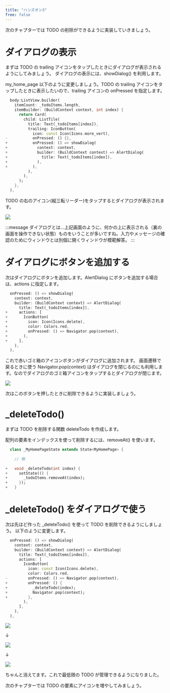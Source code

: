 ```yaml
---
title: "ハンズオン3"
free: false
---
```


次のチャプターでは TODO の削除ができるように実装していきましょう。

# ダイアログの表示

まずは TODO の trailing アイコンをタップしたときにダイアログが表示されるようにしてみましょう。
ダイアログの表示には、showDialog() を利用します。

my_home_page 以下のように変更しましょう。TODO の trailing アイコンをタップしたときに表示したいので、trailing アイコンの onPressed を指定します。

```dart diff
  body:ListView.builder(
    itemCount: _todoItems.length,
    itemBuilder: (BuildContext context, int index) {
      return Card(
        child: ListTile(
          title: Text(_todoItems[index]),
          trailing: IconButton(
            icon: const Icon(Icons.more_vert),
-           onPressed: () {},
+           onPressed: () => showDialog(
+             context: context,
+             builder: (BuildContext context) => AlertDialog(
+               title: Text(_todoItems[index]),
+             ),
+           ),
          ),
        ),
      );
    },
  ),
```

TODO の右のアイコン(縦三転リーダー)をタップするとダイアログが表示されます。

![](https://storage.googleapis.com/zenn-user-upload/5ca9c10330f6-20221206.png)

:::message
ダイアログとは...上記画面のように、何かの上に表示される（裏の画面を操作できない状態）ものをいうことが多いですね。入力やメッセージの確認のためにウィンドウとは別個に開くウィンドウが模範解答。
:::

# ダイアログにボタンを追加する

次はダイアログにボタンを追加します。AlertDialog にボタンを追加する場合は、actions に指定します。

```dart diff
  onPressed: () => showDialog(
    context: context,
    builder: (BuildContext context) => AlertDialog(
      title: Text(_todoItems[index]),
+     actions: [
+       IconButton(
+         icon: Icon(Icons.delete),
+         color: Colors.red,
+         onPressed: () => Navigator.pop(context),
+       ),
+     ],
    ),
  ),
```

これで赤いゴミ箱のアイコンボタンがダイアログに追加されます。
画面遷移で戻るときに使う Navigator.pop(context) はダイアログを閉じるのにも利用します。なのでダイアログのゴミ箱アイコンをタップするとダイアログが閉じます。

![](https://storage.googleapis.com/zenn-user-upload/ad6acc54d72a-20221206.png)

次はこのボタンを押したときに削除できるように実装しましょう。

# _deleteTodo()

まずは TODO を削除する関数 deleteTodo を作成します。

配列の要素をインデックスを使って削除するには、removeAt() を使います。

```dart diff
  class _MyHomePageState extends State<MyHomePage> {
    
    // 略
    
+   void _deleteTodo(int index) {
+     setState(() {
+       _todoItems.removeAt(index);
+     });
+   }
```

# _deleteTodo() をダイアログで使う

次は先ほど作った _deleteTodo() を使って TODO を削除できるようにしましょう。
以下のように変更します。

```dart diff
  onPressed: () => showDialog(
    context: context,
    builder: (BuildContext context) => AlertDialog(
      title: Text(_todoItems[index]),
      actions: [
        IconButton(
          icon: const Icon(Icons.delete),
          color: Colors.red,
-         onPressed: () => Navigator.pop(context),
+         onPressed: () {
+           _deleteTodo(index);
+           Navigator.pop(context);
+         },
        ),
      ],
    ),
  ),
```

![](https://storage.googleapis.com/zenn-user-upload/17c7f6108117-20221206.png)

↓

![](https://storage.googleapis.com/zenn-user-upload/198cbd018ad8-20221206.png)

↓

![](https://storage.googleapis.com/zenn-user-upload/4a1433427e50-20221206.png)

ちゃんと消えてます。これで最低限の TODO が管理できるようになりました。

次のチャプターでは TODO の要素にアイコンを増やしてみましょう。